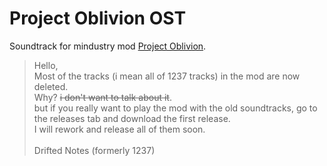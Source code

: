 # Project Oblivion OST

Soundtrack for mindustry mod [Project Oblivion](https://github.com/uujuju1/project-oblivion).

> Hello,<br>
> Most of the tracks (i mean all of 1237 tracks) in the mod are now deleted.<br>
> Why? ~~i don't want to talk about it~~.<br>
> but if you really want to play the mod with the old soundtracks, go to the releases tab and download the first release.<br>
> I will rework and release all of them soon.
<br><br>Drifted Notes (formerly 1237)
<!--i commented this because dj silin tracks are not uploaded here and because i deleted all 1237 tracks.-->
<!--i will upload both the remaster(s) and dj silin tracks soon-->
<!--
## Credits

thanks to [@King-Silicon](https://github.com/King-Silicon) for tha kool soundtracks
-->


